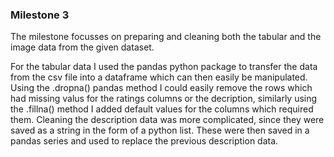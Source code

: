 ### Milestone 3
The milestone focusses on preparing and cleaning both the tabular and the image data from the given dataset.

For the tabular data I used the pandas python package to transfer the data from the csv file into a dataframe which can then easily be manipulated. Using the .dropna() pandas method I could easily remove the rows which had missing valus for the ratings columns or the decription, similarly using the .fillna() method I added default values for the columns which required them. Cleaning the description data was more complicated, since they were saved as a string in the form of a python list. These were then saved in a pandas series and used to replace the previous description data.
